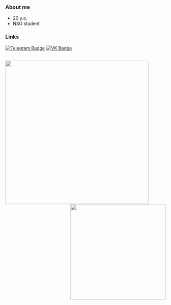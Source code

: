 ### About me
- 20 y.o.
- NSU student

### Links
[![Telegram Badge](https://img.shields.io/badge/Telegram-0?style=for-the-badge&logo=appveyor&logo=Telegram&logoColor=white&color=9cf)](https://t.me/sidey383)
[![VK Badge](https://img.shields.io/badge/VK-0?style=for-the-badge&logo=appveyor&logo=Telegram&logoColor=white&color=blue)](https://vk.com/sidey383)


<br>

<a href="https://github.com/anuraghazra/github-readme-stats">
  <img align="left" width="450" src="https://github-readme-stats.vercel.app/api?username=sidey383&show_icons=true&theme=tokyonight&cache_seconds=1800" />
</a>

<a href="https://github.com/anuraghazra/github-readme-stats">
  <img align="right" width="300" src="https://github-readme-stats.vercel.app/api/top-langs/?username=sidey383&show_icons=true&theme=cobalt&layout=compact&cache_seconds=1800" />
</a>

<br clear="all" />
